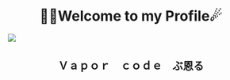 <h1 align="center">🐱‍👤Welcome to my Profile☄</h1>

<img href="https://tenor.com/search/vaporwave-gifs" />
<img src="https://github.com/LouisWackenier/LouisWackenier/assets/61160669/9a8916b3-ad9d-4023-b1e1-9872e16cf2da"/>
<h2 align="center"> Ｖａｐｏｒ　ｃｏｄｅ　ぶ恩る </h2>
